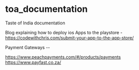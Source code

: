 # toa_documentation
Taste of India documentation


Blog explaining how to deploy ios Apps to the playstore - https://codewithchris.com/submit-your-app-to-the-app-store/

Payment Gateways --

https://www.peachpayments.com/#/products/payments
https://www.payfast.co.za/
